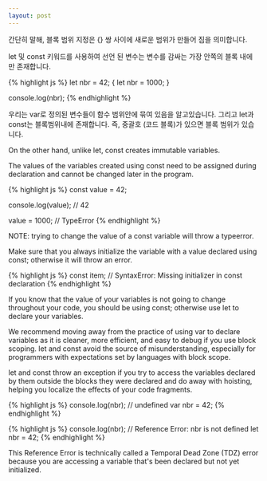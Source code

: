 ```yaml
---
layout: post
---
```


<!-- ### Block Scoping with let and const -->

<!-- Quite simply, block scoping means that a new scope is created between a pair of { }. -->
간단히 말해, 블록 범위 지정은 {} 쌍 사이에 새로운 범위가 만들어 짐을 의미합니다.

<!-- The variables declared using the keywords let and const only exist within the innermost block that surrounds them. -->
let 및 const 키워드를 사용하여 선언 된 변수는 변수를 감싸는 가장 안쪽의 블록 내에 만 존재합니다.

{% highlight js %}
let nbr = 42;
{
    let nbr = 1000;
}

console.log(nbr);
{% endhighlight %}

<!-- We now know that var is bound to function scope, whereas let and const are block scopes, which means if you've got a set of curly brackets (a block of code), you have a block scope. -->
우리는 var로 정의된 변수들이 함수 범위안에 묶여 있음을 알고있습니다. 그리고 let과 const는 블록범위내에 존재합니다. 즉, 중괄호 (코드 블록)가 있으면 블록 범위가 있습니다.

On the other hand, unlike let, const creates immutable variables.

The values of the variables created using const need to be assigned during declaration and cannot be changed later in the program.

{% highlight js %}
const value = 42;

console.log(value); // 42

value = 1000; // TypeError
{% endhighlight %}


NOTE: trying to change the value of a const variable will throw a typeerror.

Make sure that you always initialize the variable with a value declared using const; otherwise it will throw an error.

{% highlight js %}
const item; // SyntaxError: Missing initializer in const declaration
{% endhighlight %}

If you know that the value of your variables is not going to change throughout your code, you should be using const; otherwise use let to declare your variables.

We recommend moving away from the practice of using var to declare variables as it is cleaner, more efficient, and easy to debug if you use block scoping. let and const avoid the source of misunderstanding, especially for programmers with expectations set by languages with block scope.

let and const throw an exception if you try to access the variables declared by them outside the blocks they were declared and do away with hoisting, helping you localize the effects of your code fragments.

{% highlight js %}
console.log(nbr); // undefined
var nbr = 42;
{% endhighlight %}

{% highlight js %}
console.log(nbr); // Reference Error: nbr is not defined
let nbr = 42;
{% endhighlight %}

This Reference Error is technically called a Temporal Dead Zone (TDZ) error because you are accessing a variable that's been declared but not yet initialized.
